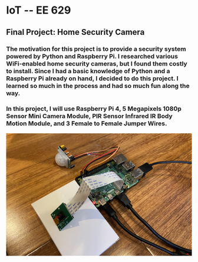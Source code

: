 # IoT -- EE 629

## Final Project: Home Security Camera

###  The motivation for this project is to provide a security system powered by Python and Raspberry Pi. I researched various WiFi-enabled home security cameras, but I found them costly to install. Since I had a basic knowledge of Python and a Raspberry Pi already on hand, I decided to do this project. I learned so much in the process and had so much fun along the way.

### In this project, I will use Raspberry Pi 4, 5 Megapixels 1080p Sensor Mini Camera Module, PIR Sensor Infrared IR Body Motion Module, and 3 Female to Female Jumper Wires.


![](images/Project_equipments.jpg)
